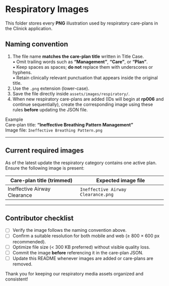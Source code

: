 # Respiratory Images

This folder stores every **PNG** illustration used by respiratory care-plans in the Clinick application.

## Naming convention

1. The file name **matches the care-plan title** written in Title Case.  
   • Omit trailing words such as **“Management”**, **“Care”**, or **“Plan”**.  
   • Keep spaces as spaces; **do not** replace them with underscores or hyphens.  
   • Retain clinically relevant punctuation that appears inside the original title.  
2. Use the `.png` extension (lower-case).  
3. Save the file directly inside `assets/images/respiratory/`.  
4. When new respiratory care-plans are added (IDs will begin at **rp006** and continue sequentially), create the corresponding image using these rules **before** updating the JSON file.

Example  
Care-plan title: **“Ineffective Breathing Pattern Management”**  
Image file: `Ineffective Breathing Pattern.png`

---

## Current required images

As of the latest update the respiratory category contains one active plan. Ensure the following image is present:

| Care-plan title (trimmed)   | Expected image file               |
| --------------------------- | --------------------------------- |
| Ineffective Airway Clearance | `Ineffective Airway Clearance.png` |

---

## Contributor checklist

- [ ] Verify the image follows the naming convention above.  
- [ ] Confirm a suitable resolution for both mobile and web (≥ 800 × 600 px recommended).  
- [ ] Optimize file size (< 300 KB preferred) without visible quality loss.  
- [ ] Commit the image **before** referencing it in the care-plan JSON.  
- [ ] Update this README whenever images are added or care-plans are removed.

Thank you for keeping our respiratory media assets organized and consistent!
